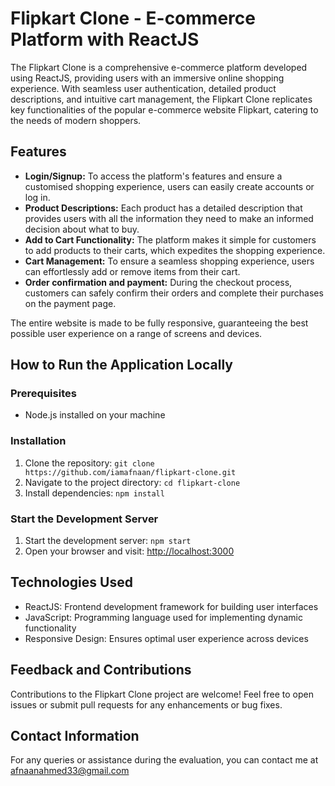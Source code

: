 # Flipkart Clone - E-commerce Platform with ReactJS

The Flipkart Clone is a comprehensive e-commerce platform developed using ReactJS, providing users with an immersive online shopping experience. With seamless user authentication, detailed product descriptions, and intuitive cart management, the Flipkart Clone replicates key functionalities of the popular e-commerce website Flipkart, catering to the needs of modern shoppers.

## Features
- **Login/Signup:** To access the platform's features and ensure a customised shopping experience, users can easily create accounts or log in.
- **Product Descriptions:** Each product has a detailed description that provides users with all the information they need to make an informed decision about what to buy.
- **Add to Cart Functionality:** The platform makes it simple for customers to add products to their carts, which expedites the shopping experience.
- **Cart Management:** To ensure a seamless shopping experience, users can effortlessly add or remove items from their cart.
- **Order confirmation and payment:** During the checkout process, customers can safely confirm their orders and complete their purchases on the payment page.

The entire website is made to be fully responsive, guaranteeing the best possible user experience on a range of screens and devices.


## How to Run the Application Locally
### Prerequisites
- Node.js installed on your machine

### Installation
1. Clone the repository: `git clone https://github.com/iamafnaan/flipkart-clone.git`
2. Navigate to the project directory: `cd flipkart-clone`
3. Install dependencies: `npm install`

### Start the Development Server
1. Start the development server: `npm start`
2. Open your browser and visit: [http://localhost:3000](http://localhost:3000)

## Technologies Used
- ReactJS: Frontend development framework for building user interfaces
- JavaScript: Programming language used for implementing dynamic functionality
- Responsive Design: Ensures optimal user experience across devices

## Feedback and Contributions
Contributions to the Flipkart Clone project are welcome! Feel free to open issues or submit pull requests for any enhancements or bug fixes.

## Contact Information
For any queries or assistance during the evaluation, you can contact me at afnaanahmed33@gmail.com
